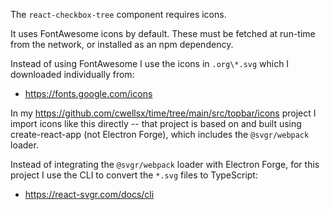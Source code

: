 The `react-checkbox-tree` component requires icons.

It uses FontAwesome icons by default.
These must be fetched at run-time from the network, or installed as an npm dependency.

Instead of using FontAwesome I use the icons in `.org\*.svg` which I downloaded individually from:

- https://fonts.google.com/icons

In my https://github.com/cwellsx/time/tree/main/src/topbar/icons project I import icons like this directly -- that
project is based on and built using create-react-app (not Electron Forge), which includes the `@svgr/webpack` loader.

Instead of integrating the `@svgr/webpack` loader with Electron Forge,
for this project I use the CLI to convert the `*.svg` files to TypeScript:

- https://react-svgr.com/docs/cli
